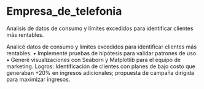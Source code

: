 # Empresa_de_telefonia
Analisis de datos de consumo y límites excedidos para identificar clientes más rentables.

Analicé datos de consumo y límites excedidos para identificar clientes más rentables. • Implementé pruebas de hipótesis para validar patrones de uso. • Generé visualizaciones con Seaborn y Matplotlib para el equipo de marketing. Logros: Identificación de clientes con planes de bajo costo que generaban +20% en ingresos adicionales; propuesta de campaña dirigida para maximizar ingresos. 
